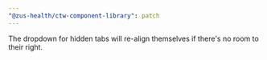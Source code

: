 ```yaml
---
"@zus-health/ctw-component-library": patch
---
```


The dropdown for hidden tabs will re-align themselves if there's no room to their right.

